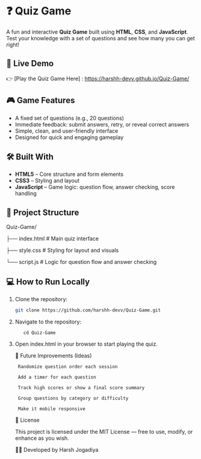 # ❓ Quiz Game

A fun and interactive **Quiz Game** built using **HTML**, **CSS**, and **JavaScript**. Test your knowledge with a set of questions and see how many you can get right!

## 🚀 Live Demo

👉 [Play the Quiz Game Here] : https://harshh-devv.github.io/Quiz-Game/

## 🎮 Game Features

- A fixed set of questions (e.g., 20 questions)
- Immediate feedback: submit answers, retry, or reveal correct answers
- Simple, clean, and user-friendly interface
- Designed for quick and engaging gameplay

## 🛠️ Built With

- **HTML5** – Core structure and form elements
- **CSS3** – Styling and layout
- **JavaScript** – Game logic: question flow, answer checking, score handling

## 📁 Project Structure

Quiz-Game/

├── index.html # Main quiz interface

├── style.css # Styling for layout and visuals

└── script.js # Logic for question flow and answer checking




## 💻 How to Run Locally

1. Clone the repository:
   ```bash
   git clone https://github.com/harshh-devv/Quiz-Game.git
   
2. Navigate to the repository:
   ```# Close the repository
      cd Quiz-Game
3. Open index.html in your browser to start playing the quiz.

   🌟 Future Improvements (Ideas)

        Randomize question order each session

        Add a timer for each question

        Track high scores or show a final score summary

        Group questions by category or difficulty

        Make it mobile responsive

   📄 License

      This project is licensed under the MIT License — free to use, modify, or enhance as you wish.

      👨‍💻 Developed by Harsh Jogadiya
